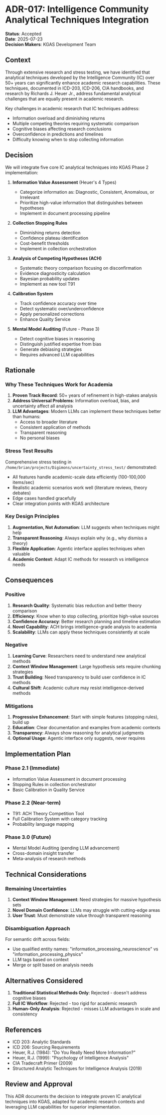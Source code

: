# ADR-017: Intelligence Community Analytical Techniques Integration

**Status**: Accepted  
**Date**: 2025-07-23  
**Decision Makers**: KGAS Development Team  

## Context

Through extensive research and stress testing, we have identified that analytical techniques developed by the Intelligence Community (IC) over 50+ years can significantly enhance academic research capabilities. These techniques, documented in ICD-203, ICD-206, CIA handbooks, and research by Richards J. Heuer Jr., address fundamental analytical challenges that are equally present in academic research.

Key challenges in academic research that IC techniques address:
- Information overload and diminishing returns
- Multiple competing theories requiring systematic comparison
- Cognitive biases affecting research conclusions
- Overconfidence in predictions and timelines
- Difficulty knowing when to stop collecting information

## Decision

We will integrate five core IC analytical techniques into KGAS Phase 2 implementation:

1. **Information Value Assessment** (Heuer's 4 Types)
   - Categorize information as: Diagnostic, Consistent, Anomalous, or Irrelevant
   - Prioritize high-value information that distinguishes between hypotheses
   - Implement in document processing pipeline

2. **Collection Stopping Rules**
   - Diminishing returns detection
   - Confidence plateau identification
   - Cost-benefit thresholds
   - Implement in collection orchestration

3. **Analysis of Competing Hypotheses (ACH)**
   - Systematic theory comparison focusing on disconfirmation
   - Evidence diagnosticity calculation
   - Bayesian probability updates
   - Implement as new tool T91

4. **Calibration System**
   - Track confidence accuracy over time
   - Detect systematic over/underconfidence
   - Apply personalized corrections
   - Enhance Quality Service

5. **Mental Model Auditing** (Future - Phase 3)
   - Detect cognitive biases in reasoning
   - Distinguish justified expertise from bias
   - Generate debiasing strategies
   - Requires advanced LLM capabilities

## Rationale

### Why These Techniques Work for Academia

1. **Proven Track Record**: 50+ years of refinement in high-stakes analysis
2. **Address Universal Problems**: Information overload, bias, and uncertainty affect all analysis
3. **LLM Advantages**: Modern LLMs can implement these techniques better than humans:
   - Access to broader literature
   - Consistent application of methods
   - Transparent reasoning
   - No personal biases

### Stress Test Results

Comprehensive stress testing in `/home/brian/projects/Digimons/uncertainty_stress_test/` demonstrated:
- All features handle academic-scale data efficiently (100-100,000 items/sec)
- Realistic academic scenarios work well (literature reviews, theory debates)
- Edge cases handled gracefully
- Clear integration points with KGAS architecture

### Key Design Principles

1. **Augmentation, Not Automation**: LLM suggests when techniques might help
2. **Transparent Reasoning**: Always explain why (e.g., why dismiss a theory)
3. **Flexible Application**: Agentic interface applies techniques when valuable
4. **Academic Context**: Adapt IC methods for research vs intelligence needs

## Consequences

### Positive

1. **Research Quality**: Systematic bias reduction and better theory comparison
2. **Efficiency**: Know when to stop collecting, prioritize high-value sources
3. **Confidence Accuracy**: Better research planning and timeline estimation
4. **Novel Capability**: ACH brings intelligence-grade analysis to academia
5. **Scalability**: LLMs can apply these techniques consistently at scale

### Negative

1. **Learning Curve**: Researchers need to understand new analytical methods
2. **Context Window Management**: Large hypothesis sets require chunking strategies
3. **Trust Building**: Need transparency to build user confidence in IC methods
4. **Cultural Shift**: Academic culture may resist intelligence-derived methods

### Mitigations

1. **Progressive Enhancement**: Start with simple features (stopping rules), build up
2. **Education**: Clear documentation and examples from academic contexts
3. **Transparency**: Always show reasoning for analytical judgments
4. **Optional Usage**: Agentic interface only suggests, never requires

## Implementation Plan

### Phase 2.1 (Immediate)
- Information Value Assessment in document processing
- Stopping Rules in collection orchestrator
- Basic Calibration in Quality Service

### Phase 2.2 (Near-term)
- T91: ACH Theory Competition Tool
- Full Calibration System with category tracking
- Probability language mapping

### Phase 3.0 (Future)
- Mental Model Auditing (pending LLM advancement)
- Cross-domain insight transfer
- Meta-analysis of research methods

## Technical Considerations

### Remaining Uncertainties

1. **Context Window Management**: Need strategies for massive hypothesis sets
2. **Novel Domain Confidence**: LLMs may struggle with cutting-edge areas
3. **User Trust**: Must demonstrate value through transparent reasoning

### Disambiguation Approach

For semantic drift across fields:
- Use qualified entity names: "information_processing_neuroscience" vs "information_processing_physics"
- LLM tags based on context
- Merge or split based on analysis needs

## Alternatives Considered

1. **Traditional Statistical Methods Only**: Rejected - doesn't address cognitive biases
2. **Full IC Workflow**: Rejected - too rigid for academic research
3. **Human-Only Analysis**: Rejected - misses LLM advantages in scale and consistency

## References

- ICD 203: Analytic Standards
- ICD 206: Sourcing Requirements  
- Heuer, R.J. (1984): "Do You Really Need More Information?"
- Heuer, R.J. (1999): "Psychology of Intelligence Analysis"
- CIA Tradecraft Primer (2009)
- Structured Analytic Techniques for Intelligence Analysis (2019)

## Review and Approval

This ADR documents the decision to integrate proven IC analytical techniques into KGAS, adapted for academic research contexts and leveraging LLM capabilities for superior implementation.